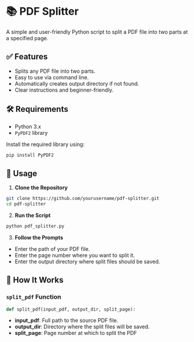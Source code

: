 # 📚 PDF Splitter

A simple and user-friendly Python script to split a PDF file into two parts at a specified page.

## ✅ Features

- Splits any PDF file into two parts.
- Easy to use via command line.
- Automatically creates output directory if not found.
- Clear instructions and beginner-friendly.

## 🛠️ Requirements

- Python 3.x
- `PyPDF2` library

Install the required library using:

```bash
pip install PyPDF2
```

## 🚀 Usage

1. **Clone the Repository**

```bash
git clone https://github.com/yourusername/pdf-splitter.git
cd pdf-splitter
```

2. **Run the Script**

```bash
python pdf_splitter.py
```

3. **Follow the Prompts**

- Enter the path of your PDF file.
- Enter the page number where you want to split it.
- Enter the output directory where split files should be saved.

## 🧠 How It Works

### `split_pdf` Function

```python
def split_pdf(input_pdf, output_dir, split_page):
```

- **input_pdf**: Full path to the source PDF file.
- **output_dir**: Directory where the split files will be saved.
- **split_page**: Page number at which to split the PDF
